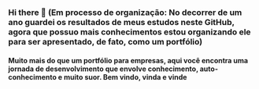 ### Hi there 👋 (Em processo de organização: No decorrer de um ano guardei os resultados de meus estudos neste GitHub, agora que possuo mais conhecimentos estou organizando ele para ser apresentado, de fato, como um portfólio)

#### Muito mais do que um portfólio para empresas, aqui você encontra uma jornada de desenvolvimento que envolve conhecimento, auto-conhecimento e muito suor. Bem vindo, vinda e vinde 

<!--
**DanilloHildebrando/DanilloHildebrando** is a ✨ _special_ ✨ repository because its `README.md` (this file) appears on your GitHub profile.

Here are some ideas to get you started:

- 🔭 I’m currently working on ...
- 🌱 I’m currently learning ...
- 👯 I’m looking to collaborate on ...
- 🤔 I’m looking for help with ...
- 💬 Ask me about ...
- 📫 How to reach me: ...
- 😄 Pronouns: ...
- ⚡ Fun fact: ...
-->
